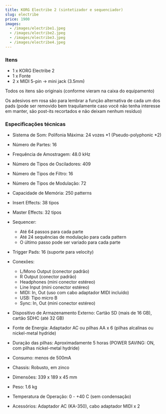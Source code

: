 ```yaml
---
title: KORG Electribe 2 (sintetizador e sequenciador)
slug: electribe
price: 1900
images:
  - /images/electribe1.jpeg
  - /images/electribe2.jpeg
  - /images/electribe3.jpeg
  - /images/electribe4.jpeg
---
```


### Itens
- 1 x KORG Electribe 2
- 1 x Fonte
- 2 x MIDI 5-pin -> mini jack (3.5mm)

Todos os itens são originais (conforme vieram na caixa do equipamento)

Os adesivos em rosa são para lembrar a função alternativa de cada um dos pads (pode ser removido bem traquilamente caso você não tenha interesse em manter, são post-its recortados e não deixam nenhum resíduo)

### Especificações técnicas

- Sistema de Som: Polifonia Máxima: 24 vozes *1 (Pseudo-polyphonic *2)
- Número de Partes: 16
- Frequência de Amostragem: 48.0 kHz
- Número de Tipos de Osciladores: 409
- Número de Tipos de Filtro: 16
- Número de Tipos de Modulação: 72
- Capacidade de Memória: 250 patterns
- Insert Effects: 38 tipos
- Master Effects: 32 tipos
- Sequencer:
  - Até 64 passos para cada parte
  - Até 24 sequências de modulação para cada pattern
  - O último passo pode ser variado para cada parte
- Trigger Pads: 16 (suporte para velocity)

- Conexões:
  - L/Mono Output (conector padrão)
  - R Output (conector padrão)
  - Headphones (mini conector estéreo)
  - Line Input (mini conector estéreo)
  - MIDI: In, Out (uso com cabo adaptador MIDI incluído)
  - USB: Tipo micro B
  - Sync: In, Out (mini conector estéreo)
- Dispositivo de Armazenamento Externo: Cartão SD (mais de 16 GB), cartão SDHC (até 32 GB)
- Fonte de Energia: Adaptador AC ou pilhas AA x 6 (pilhas alcalinas ou nickel-metal hydride)
- Duração das pilhas: Aproximadamente 5 horas (POWER SAVING: ON, com pilhas nickel-metal hydride)
- Consumo: menos de 500mA
- Chassis: Robusto, em zinco
- Dimensões: 339 x 189 x 45 mm
- Peso: 1.6 kg
- Temperatura de Operação: 0 - +40 C (sem condensação)
- Acessórios: Adaptador AC (KA-350), cabo adaptador MIDI x 2

